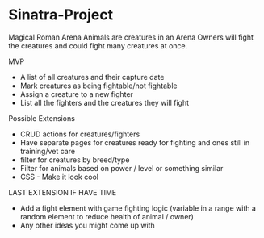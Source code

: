 # Sinatra-Project

Magical Roman Arena
Animals are creatures in an Arena 
Owners will fight the creatures and could fight many creatures at once.

MVP
* A list of all creatures and their capture date 
* Mark creatures as being fightable/not fightable
* Assign a creature to a new fighter
* List all the fighters and the creatures they will fight

Possible Extensions
* CRUD actions for creatures/fighters
* Have separate pages for creatures ready for fighting and ones still in training/vet care
* filter for creatures by breed/type
* Filter for animals based on power / level or something similar
* CSS - Make it look cool

LAST EXTENSION IF HAVE TIME
* Add a fight element with game fighting logic (variable in a range with a random element to reduce health of animal / owner)
* Any other ideas you might come up with

